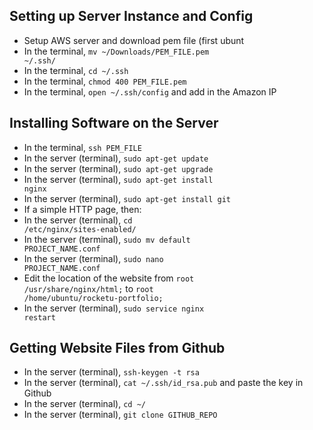 ## Setting up Server Instance and Config
* Setup AWS server and download pem file (first ubunt
* In the terminal, <code>mv ~/Downloads/PEM_FILE.pem ~/.ssh/</code>
* In the terminal, <code>cd ~/.ssh</code>
* In the terminal, <code>chmod 400 PEM_FILE.pem</code>
* In the terminal, <code>open ~/.ssh/config</code> and add in the Amazon IP

## Installing Software on the Server
* In the terminal, <code>ssh PEM_FILE</code>
* In the server (terminal),  <code>sudo apt-get update</code>
* In the server (terminal),  <code>sudo apt-get upgrade</code>
* In the server (terminal),  <code>sudo apt-get install nginx</code>
* In the server (terminal),  <code>sudo apt-get install git</code>
* If a simple HTTP page, then:
 * In the server (terminal),  <code>cd /etc/nginx/sites-enabled/</code>
 * In the server (terminal),  <code>sudo mv default PROJECT_NAME.conf</code>
 * In the server (terminal),  <code>sudo nano PROJECT_NAME.conf</code>
 * Edit the location of the website from <code>root /usr/share/nginx/html;</code> to <code>root /home/ubuntu/rocketu-portfolio;</code>
 * In the server (terminal),  <code>sudo service nginx restart</code>

## Getting Website Files from Github
* In the server (terminal),  <code>ssh-keygen -t rsa</code>
* In the server (terminal),  <code>cat ~/.ssh/id_rsa.pub</code> and paste the key in Github
* In the server (terminal),  <code>cd ~/</code>
* In the server (terminal),  <code>git clone GITHUB_REPO</code>

